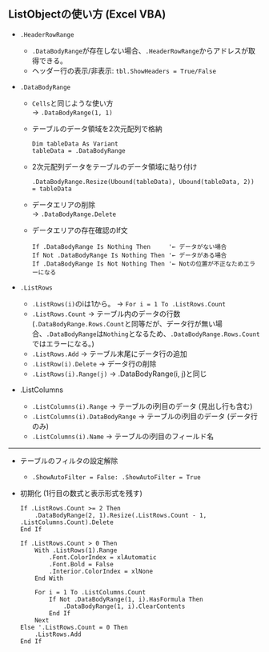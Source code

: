 ## ListObjectの使い方 (Excel VBA)

- `.HeaderRowRange`
  + `.DataBodyRange`が存在しない場合、`.HeaderRowRange`からアドレスが取得できる。
  + ヘッダー行の表示/非表示: `tbl.ShowHeaders = True/False`
- `.DataBodyRange`
  + `Cells`と同じような使い方  
  → `.DataBodyRange(1, 1)`
  + テーブルのデータ領域を2次元配列で格納

    ```
    Dim tableData As Variant
    tableData = .DataBodyRange
    ```
    
  + 2次元配列データをテーブルのデータ領域に貼り付け
    ```
    .DataBodyRange.Resize(Ubound(tableData), Ubound(tableData, 2)) = tableData
    ```
  + データエリアの削除  
  → `.DataBodyRange.Delete`
  + データエリアの存在確認のIf文  
    ```
    If .DataBodyRange Is Nothing Then     '← データがない場合
    If Not .DataBodyRange Is Nothing Then '← データがある場合
    If .DataBodyRange Is Not Nothing Then '← Notの位置が不正なためエラーになる
    ```

- `.ListRows`
  + `.ListRows(i)`のiは1から。 → `For i = 1 To .ListRows.Count`
  + `.ListRows.Count` → テーブル内のデータの行数  
  (`.DataBodyRange.Rows.Count`と同等だが、データ行が無い場合、`.DataBodyRange`は`Nothing`となるため、`.DataBodyRange.Rows.Count`ではエラーになる。)
  + `.ListRows.Add` → テーブル末尾にデータ行の追加
  + `.ListRow(i).Delete` → データ行の削除
  + `.ListRows(i).Range(j)` → .DataBodyRange(i, j)と同じ
- .ListColumns
  + `.ListColumns(i).Range` → テーブルのi列目のデータ (見出し行も含む)
  + `.ListColumns(i).DataBodyRange` → テーブルのi列目のデータ (データ行のみ)
  + `.ListColumns(i).Name` → テーブルのi列目のフィールド名

* * *

- テーブルのフィルタの設定解除
  + `.ShowAutoFilter = False: .ShowAutoFilter = True`

- 初期化 (1行目の数式と表示形式を残す)

    ```
    If .ListRows.Count >= 2 Then
        .DataBodyRange(2, 1).Resize(.ListRows.Count - 1, .ListColumns.Count).Delete
    End If

    If .ListRows.Count > 0 Then
        With .ListRows(1).Range
            .Font.ColorIndex = xlAutomatic
            .Font.Bold = False
            .Interior.ColorIndex = xlNone
        End With
        
        For i = 1 To .ListColumns.Count
            If Not .DataBodyRange(1, i).HasFormula Then
                .DataBodyRange(1, i).ClearContents
            End If
        Next
    Else '.ListRows.Count = 0 Then
        .ListRows.Add
    End If
    ```
